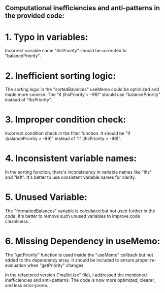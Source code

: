 ## Computational inefficiencies and anti-patterns in the provided code:

# 1. Typo in variables:
Incorrect variable name "lhsPriority" should be corrected to "balancePriority".

# 2. Inefficient sorting logic:
The sorting logic in the "sortedBalances" useMemo could be optimized and made more concise. The "if (lhsPriority > -99)" should use "balancePriority" instead of "lhsPriority".

# 3. Improper condition check:
Incorrect condition check in the filter function. It should be "if (balancePriority > -99)" instead of "if (lhsPriority > -99)".

# 4. Inconsistent variable names:
In the sorting function, there's inconsistency in variable names like "lhs" and "left". It's better to use consistent variable names for clarity.

# 5. Unused Variable:
The "formattedBalances" variable is calculated but not used further in the code. It's better to remove such unused variables to improve code cleanliness.

# 6. Missing Dependency in useMemo:
The "getPriority" function is used inside the "useMemo" callback but not added to the dependency array. It should be included to ensure proper re-evaluation when "getPriority" changes.

In the refactored version ("wallet.tsx" file), I addressed the mentioned inefficiencies and anti-patterns. The code is now more optimized, clearer, and less error-prone.

